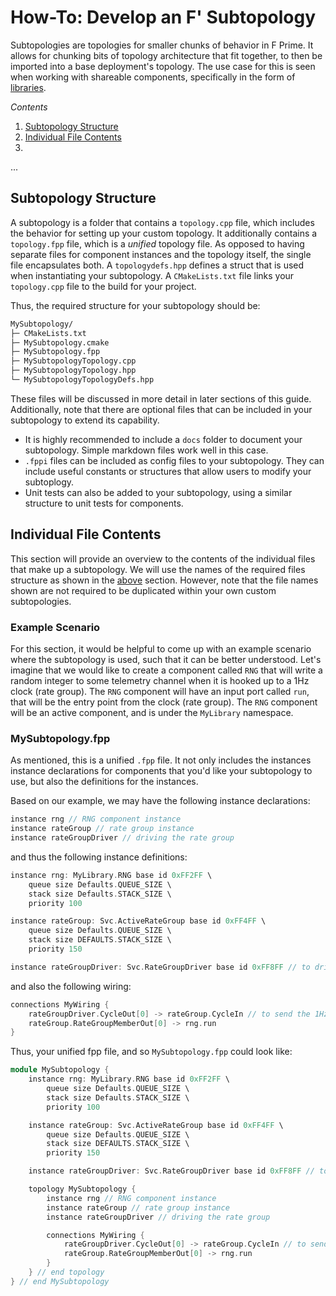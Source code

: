 # How-To: Develop an F' Subtopology

Subtopologies are topologies for smaller chunks of behavior in F Prime. It allows for chunking bits of topology architecture that fit together, to then be imported into a base deployment's topology. The use case for this is seen when working with shareable components, specifically in the form of [libraries](./develop-fprime-libraries.md).

*Contents*
1. [Subtopology Structure](#subtopology-structure)
2. [Individual File Contents](#individual-file-contents)
3.
...

## Subtopology Structure

A subtopology is a folder that contains a `topology.cpp` file, which includes the behavior for setting up your custom topology. It additionally contains a `topology.fpp` file, which is a *unified* topology file. As opposed to having separate files for component instances and the topology itself, the single file encapsulates both. A `topologydefs.hpp` defines a struct that is used when instantiating your subtopology. A `CMakeLists.txt` file links your `topology.cpp` file to the build for your project.

Thus, the required structure for your subtopology should be:

```bash
MySubtopology/
├─ CMakeLists.txt
├─ MySubtopology.cmake
├─ MySubtopology.fpp
├─ MySubtopologyTopology.cpp
├─ MySubtopologyTopology.hpp
└─ MySubtopologyTopologyDefs.hpp
```

These files will be discussed in more detail in later sections of this guide. Additionally, note that there are optional files that can be included in your subtopology to extend its capability.

- It is highly recommended to include a `docs` folder to document your subtopology. Simple markdown files work well in this case.
- `.fppi` files can be included as config files to your subtopology. They can include useful constants or structures that allow users to modify your subtoplogy.
- Unit tests can also be added to your subtopology, using a similar structure to unit tests for components.

## Individual File Contents

This section will provide an overview to the contents of the individual files that make up a subtopology. We will use the names of the required files structure as shown in the [above](#subtopology-structure) section. However, note that the file names shown are not required to be duplicated within your own custom subtopologies.

### Example Scenario

For this section, it would be helpful to come up with an example scenario where the subtopology is used, such that it can be better understood. Let's imagine that we would like to create a component called `RNG` that will write a random integer to some telemetry channel when it is hooked up to a 1Hz clock (rate group). The `RNG` component will have an input port called `run`, that will be the entry point from the clock (rate group). The `RNG` component will be an active component, and is under the `MyLibrary` namespace.

### MySubtopology.fpp

As mentioned, this is a unified `.fpp` file. It not only includes the instances instance declarations for components that you'd like your subtopology to use, but also the definitions for the instances.

Based on our example, we may have the following instance declarations:

```cpp
instance rng // RNG component instance
instance rateGroup // rate group instance
instance rateGroupDriver // driving the rate group
``` 

and thus the following instance definitions:

```cpp
instance rng: MyLibrary.RNG base id 0xFF2FF \
    queue size Defaults.QUEUE_SIZE \
    stack size Defaults.STACK_SIZE \
    priority 100

instance rateGroup: Svc.ActiveRateGroup base id 0xFF4FF \
    queue size Defaults.QUEUE_SIZE \
    stack size DEFAULTS.STACK_SIZE \
    priority 150

instance rateGroupDriver: Svc.RateGroupDriver base id 0xFF8FF // to drive the 1Hz rate group
```

and also the following wiring:

```cpp
connections MyWiring {
    rateGroupDriver.CycleOut[0] -> rateGroup.CycleIn // to send the 1Hz configurable signal to our rate group
    rateGroup.RateGroupMemberOut[0] -> rng.run
}
```

Thus, your unified fpp file, and so `MySubtopology.fpp` could look like:

```cpp
module MySubtopology {
    instance rng: MyLibrary.RNG base id 0xFF2FF \
        queue size Defaults.QUEUE_SIZE \
        stack size Defaults.STACK_SIZE \
        priority 100

    instance rateGroup: Svc.ActiveRateGroup base id 0xFF4FF \
        queue size Defaults.QUEUE_SIZE \
        stack size DEFAULTS.STACK_SIZE \
        priority 150

    instance rateGroupDriver: Svc.RateGroupDriver base id 0xFF8FF // to drive the 1Hz rate group

    topology MySubtopology {
        instance rng // RNG component instance
        instance rateGroup // rate group instance
        instance rateGroupDriver // driving the rate group

        connections MyWiring {
            rateGroupDriver.CycleOut[0] -> rateGroup.CycleIn // to send the 1Hz configurable signal to our rate group
            rateGroup.RateGroupMemberOut[0] -> rng.run
        }
    } // end topology
} // end MySubtopology
